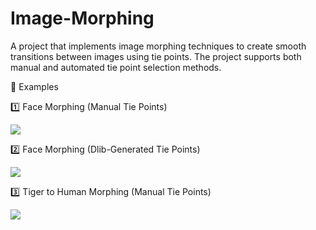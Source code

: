 # Image-Morphing

A project that implements image morphing techniques to create smooth transitions between images using tie points. The project supports both manual and automated tie point selection methods.

📌 Examples

1️⃣ Face Morphing (Manual Tie Points)

![](Image-Morphing/output.gif)

2️⃣ Face Morphing (Dlib-Generated Tie Points)

![](Image-Morphing/output1.gif)

3️⃣ Tiger to Human Morphing (Manual Tie Points)

![](Image-Morphing/output_hum_2_tiger.gif)
